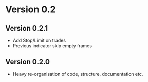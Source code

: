 # Version 0.2
## Version 0.2.1

- Add Stop/Limit on trades
- Previous indicator skip empty frames

## Version 0.2.0

- Heavy re-organisation of code, structure, documentation etc.